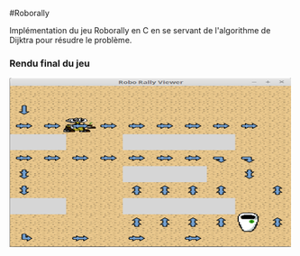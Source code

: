 #Roborally

Implémentation du jeu Roborally en C en se servant de l'algorithme de Dijktra pour résudre le problème.

### Rendu final du jeu
<img src="https://github.com/Gwen-Ielpo/Portfolio/blob/master/Roborally/wobot_wock.png" width="500" height="300" />
